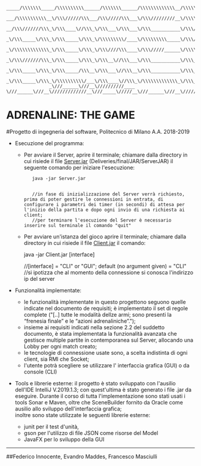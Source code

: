 
            _____/\\\\\\\_____/\\\\\\\\\\______/\\\\\\\______/\\\\\\\\\\\\\__/\\\\\_____/\\\_____/\\\\\\\_____/\\\_________/\\\\\\\\\__/\\\\\_____/\\\_/\\\\\\\\\\\\\_
             ___/\\\\\\\\\\\__\/\\\//////\\\___/\\\/////\\\___\/\\\/////////__\/\\\\\\___\/\\\___/\\\\\\\\\\\__\/\\\________\////\\\//__\/\\\\\\___\/\\\_\/\\\/////////_
              __/\\\///////\\\_\/\\\____\//\\\_\/\\\___\/\\\___\/\\\___________\/\\\/\\\__\/\\\__/\\\///////\\\_\/\\\___________\/\\\____\/\\\/\\\__\/\\\_\/\\\__________
               _\/\\\_____\/\\\_\/\\\_____\/\\\_\/\\\\\\\\\/____\/\\\\\\\\\_____\/\\\//\\\_\/\\\_\/\\\_____\/\\\_\/\\\___________\/\\\____\/\\\//\\\_\/\\\_\/\\\\\\\\\____
                _\/\\\\\\\\\\\\\_\/\\\_____\/\\\_\/\\\////\\\____\/\\\/////______\/\\\\//\\\\/\\\_\/\\\\\\\\\\\\\_\/\\\___________\/\\\____\/\\\\//\\\\/\\\_\/\\\/////_____
                 _\/\\\///////\\\_\/\\\_____\/\\\_\/\\\__\//\\\___\/\\\___________\/\\\_\//\\\/\\\_\/\\\///////\\\_\/\\\___________\/\\\____\/\\\_\//\\\/\\\_\/\\\__________
                  _\/\\\_____\/\\\_\/\\\_____/\\\__\/\\\___\//\\\__\/\\\___________\/\\\__\//\\\\\\_\/\\\_____\/\\\_\/\\\___________\/\\\____\/\\\__\//\\\\\\_\/\\\__________
                   _\/\\\_____\/\\\_\/\\\\\\\\\\/___\/\\\____\//\\\_\/\\\\\\\\\\\\\_\/\\\___\//\\\\\_\/\\\_____\/\\\_\/\\\\\\\\\\__/\\\\\\\\\_\/\\\___\//\\\\\_\/\\\\\\\\\\\\\
                    _\///______\///__\//////////____ \///______\///__\/////////////__\///_____\/////__\///______\///__\//////////__\/////////__\///_____\/////__\/////////////_

# ADRENALINE: THE GAME
#Progetto di ingegneria del software, Politecnico di Milano A.A. 2018-2019


            

* Esecuzione del programma:
    
   * Per avviare il Server, aprire il terminale; chiamare dalla directory in cui risiede il file [Server.jar] (Deliveries/final/JAR/ServerJAR) il seguente comando per iniziare l'esecuzione:
       
       
     
            java -jar Server.jar 
            
            
            //in fase di inizializzazione del Server verrà richiesto, prima di poter gestire le connessioni in entrata, di configurare i parametri dei timer (in secondi) di attesa per l'inizio della partita e dopo ogni invio di una richiesta ai client;
            //per terminare l'esecuzione del Server è necessario inserire sul terminale il comando "quit" 
  
    
   
    
   * Per avviare un'istanza del gioco aprire il terminale; chiamare dalla directory in cui risiede il file [Client.jar] il comando:
     
     
        java -jar Client.jar [interface]
        
        
        //[interface] = "CLI" or "GUI"; default (no argument given) = "CLI"
        //si ipotizza che al momento della connessione si conosca l'indirizzo ip del server
        
    
    
* Funzionalità implementate:
    
   * le funzionalità implementate in questo progettono seguono quelle indicate nel documento de requisiti;
    è implementato il set di regole complete ("[..] tutte le modalità dellze armi; sono presenti la “frenesia finale” e le “azioni adrenaliniche”."); 
   * insieme ai requisiti indicati nella sezione 2.2 del suddetto documento, è stata implementata la funzionalità avanzata che gestisce multiple partite in contemporanea sul Server, allocando una Lobby per ogni match creato;
   * le tecnologie di connessione usate sono, a scelta indistinta di ogni client, sia RMI che Socket; 
   * l'utente potrà scegliere se utilizzare l' interfaccia grafica (GUI) o da console (CLI)
    
    
     
* Tools e librerie esterne: 
il progetto è stato sviluppato con l'ausilio dell'IDE IntelliJ V.2019.1.3; con quest'ultima è stato generato i file .jar da eseguire. Durante il corso di tutta l'implementazione sono stati usati i tools Sonar e Maven, oltre che SceneBuilder fornito da Oracle come ausilio allo sviluppo dell'interfaccia grafica;  
inoltre sono state utilizzate le seguenti librerie esterne:
    * junit per il test d'unità, 
    * gson per l'utilizzo di file JSON come risorse del Model
    * JavaFX per lo sviluppo della GUI


---
##Federico Innocente, Evandro Maddes, Francesco Masciulli






[Server.jar]: JAR/ServerJAR/Server.jar
[Client.jar]: JAR/ClientJAR/Client.jar